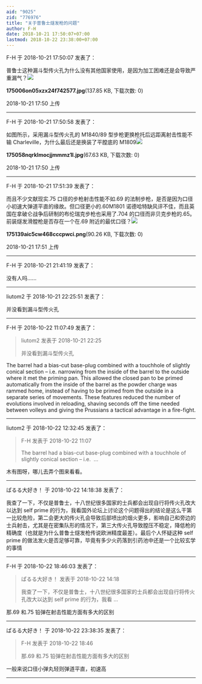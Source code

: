 ```yaml
---
aid: "9025"
zid: "776976"
title: "关于普鲁士燧发枪的问题"
author: F-H
date: 2018-10-21 17:50:07+07:00
lastmod: 2018-10-22 23:38:00+07:00
---
```


F-H 于 2018-10-21 17:50:07 发表了：

普鲁士这种漏斗型传火孔为什么没有其他国家使用，是因为加工困难还是会导致严重漏气？![](/9025/175006on05xzx24f742577.jpg)

**175006on05xzx24f742577.jpg**(137.85 KB, 下载次数: 0)

2018-10-21 17:50 上传

---

F-H 于 2018-10-21 17:50:58 发表了：

如图所示，采用漏斗型传火孔的 M1840/89 型步枪更换枪托后远距离射击性能不输 Charleville，为什么最后还是换装了平膛底的 M1809![](/9025/175058nqrklmocjjmmmz1l.jpg)

**175058nqrklmocjjmmmz1l.jpg**(67.63 KB, 下载次数: 0)

2018-10-21 17:50 上传

---

F-H 于 2018-10-21 17:51:39 发表了：

而且不少文献现实.75 口径的步枪射击性能不如.69 的法制步枪，是否是因为口径小初速大弹道平直的缘故。但口径更小的.60M1801 诺德哈特缺风评不佳，而且英国在拿破仑战争后研制的布伦瑞克步枪也采用了.704 的口径而非贝克步枪的.65。前装燧发滑膛枪是否存在一个在.69 附近的最优口径？![](/9025/175139aic5cw468cccpwci.png)

**175139aic5cw468cccpwci.png**(90.26 KB, 下载次数: 0)

2018-10-21 17:51 上传

---

F-H 于 2018-10-21 21:41:19 发表了：

没有人吗......

---

liutom2 于 2018-10-21 22:25:51 发表了：

并没看到漏斗型传火孔

---

F-H 于 2018-10-22 11:07:49 发表了：

> liutom2 发表于 2018-10-21 22:25
>
> 并没看到漏斗型传火孔

The barrel had a bias-cut base-plug combined with a touchhole of slightly conical section – i.e. narrowing from the inside of the barrel to the outside where it met the priming pan. This allowed the closed pan to be primed automatically from the inside of the barrel as the powder charge was rammed home, instead of having to be primed from the outside in a separate series of movements. These features reduced the number of evolutions involved in reloading, shaving seconds off the time needed between volleys and giving the Prussians a tactical advantage in a fire-fight.

---

liutom2 于 2018-10-22 12:32:45 发表了：

> F-H 发表于 2018-10-22 11:07
>
> The barrel had a bias-cut base-plug combined with a touchhole of slightly conical section – i.e.  ...

木有图呀，哪儿去弄个图来看看。

---

ぱるる大好き！ 于 2018-10-22 14:18:38 发表了：

我查了一下，不仅是普鲁士，十八世纪很多国家的士兵都会出现自行将传火孔改大以达到 self prime 的行为，我看国外论坛上讨论这个问题得出的结论是这么干第一比较危险，第二会更大的传火孔会导致后部喷出的烟火更多，影响自己和旁边的士兵射击，尤其是在密集队形的情况下，第三大传火孔导致膛压不稳定，降低枪的精确度（也就是为什么普鲁士燧发枪传说欧洲精度最差）。最后个人怀疑这种 self prime 的做法发火是否足够可靠，毕竟有多少火药落到引药池中还是一个比较玄学的事情

---

F-H 于 2018-10-22 18:46:03 发表了：

> ぱるる大好き！ 发表于 2018-10-22 14:18
>
> 我查了一下，不仅是普鲁士，十八世纪很多国家的士兵都会出现自行将传火孔改大以达到 self prime 的行为，我看 ...

那.69 和.75 铅弹在射击性能方面有多大的区别

---

ぱるる大好き！ 于 2018-10-22 23:38:35 发表了：

> F-H 发表于 2018-10-22 18:46
>
> 那.69 和.75 铅弹在射击性能方面有多大的区别

一般来说口径小弹丸轻则弹道平直，初速高

---
